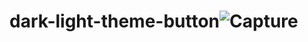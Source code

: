 # dark-light-theme-button![Capture](https://github.com/shubhamjaga001/dark-light-theme-button/assets/132646885/f879b806-2468-4330-9cbb-170acc9dcc40)
